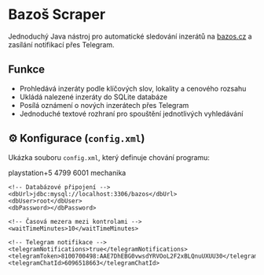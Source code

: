 # Bazoš Scraper

Jednoduchý Java nástroj pro automatické sledování inzerátů na [bazos.cz](https://www.bazos.cz/) a zasílání notifikací přes Telegram.

## Funkce

- Prohledává inzeráty podle klíčových slov, lokality a cenového rozsahu
- Ukládá nalezené inzeráty do SQLite databáze
- Posílá oznámení o nových inzerátech přes Telegram
- Jednoduché textové rozhraní pro spouštění jednotlivých vyhledávání

## ⚙️ Konfigurace (`config.xml`)

Ukázka souboru `config.xml`, který definuje chování programu:

<?xml version="1.0" encoding="UTF-8"?>
<config>
    <!-- Hledané fráze, mezery nahradit "+" -->
    <searches>
        <search>
            <phrase>playstation+5</phrase>
            <minPrice>4799</minPrice>
            <maxPrice>6001</maxPrice>
            <blockedWords>mechanika</blockedWords>
        </search>
    </searches>

    <!-- Databázové připojení -->
    <dbUrl>jdbc:mysql://localhost:3306/bazos</dbUrl>
    <dbUser>root</dbUser>
    <dbPassword></dbPassword>

    <!-- Časová mezera mezi kontrolami -->
    <waitTimeMinutes>10</waitTimeMinutes>

    <!-- Telegram notifikace -->
    <telegramNotifications>true</telegramNotifications>
    <telegramToken>8100700498:AAE7DhEBG0vwsdYRVOoL2F2xBLQnuUXUU30</telegramToken>
    <telegramChatId>6096518663</telegramChatId>
</config>


